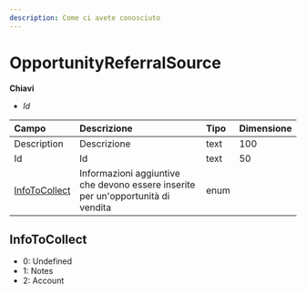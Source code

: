 ```yaml
---
description: Come ci avete conosciuto
---
```


# OpportunityReferralSource

**Chiavi**

* _Id_

| Campo | Descrizione | Tipo | Dimensione |
| :--- | :--- | :--- | :--- |
| Description | Descrizione | text | 100 |
| Id | Id | text | 50 |
| [InfoToCollect](opportunityreferralsource.md#infotocollect) | Informazioni aggiuntive che devono essere inserite per un'opportunità di vendita | enum |  |

## InfoToCollect

* 0: Undefined
* 1: Notes
* 2: Account
